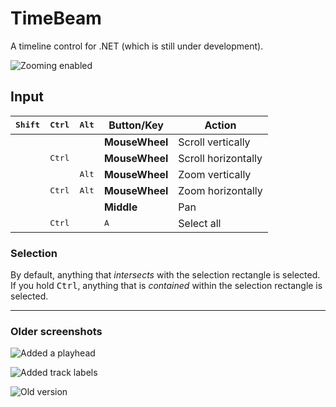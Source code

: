 # TimeBeam

A timeline control for .NET (which is still under development).

![Zooming enabled](https://i.imgur.com/mK9GXug.png)

## Input
 <kbd>Shift</kbd> | <kbd>Ctrl</kbd> | <kbd>Alt</kbd> | Button/Key     | Action
:----------------:|:---------------:|:--------------:|----------------|----------------------
                  |                 |                | **MouseWheel** | Scroll vertically
                  | <kbd>Ctrl</kbd> |                | **MouseWheel** | Scroll horizontally
                  |                 | <kbd>Alt</kbd> | **MouseWheel** | Zoom vertically
                  | <kbd>Ctrl</kbd> | <kbd>Alt</kbd> | **MouseWheel** | Zoom horizontally
                  |                 |                | **Middle**     | Pan
                  | <kbd>Ctrl</kbd> |                | <kbd>A</kbd>   | Select all

### Selection
By default, anything that *intersects* with the selection rectangle is selected.  
If you hold <kbd>Ctrl</kbd>, anything that is *contained* within the selection rectangle is selected.

---

### Older screenshots
![Added a playhead](https://i.imgur.com/MvPK02C.png)

![Added track labels](https://i.imgur.com/QKG6M3V.png)

![Old version](https://i.imgur.com/c2c1C38.png)